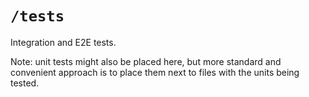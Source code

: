# `/tests`

Integration and E2E tests.

Note: unit tests might also be placed here, but more standard and convenient approach is to place them next to files with the units being tested.
